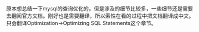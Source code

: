 原本想总结一下mysql的查询优化的，但是涉及的细节比较多，一些细节还是需要去翻阅官方文档。刚好也是需要翻译，所以索性在看的过程中把文档翻译成中文。只会翻译Optimization->Optimizing SQL Statements这个章节。
